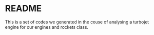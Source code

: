 # README

This is a set of codes we generated in the couse of analysing a turbojet engine for our engines and rockets class.
